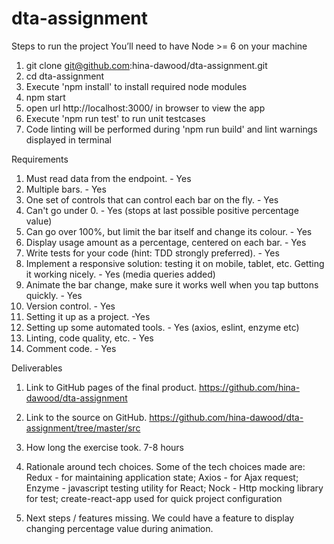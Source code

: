 # dta-assignment

Steps to run the project
You’ll need to have Node >= 6 on your machine
1. git clone git@github.com:hina-dawood/dta-assignment.git
2. cd dta-assignment
3. Execute 'npm install' to install required node modules
4. npm start
5. open url http://localhost:3000/ in browser to view the app
6. Execute 'npm run test' to run unit testcases
7. Code linting will be performed during 'npm run build' and lint warnings displayed in terminal

Requirements
1. Must read data from the endpoint. - Yes
2. Multiple bars. - Yes
3. One set of controls that can control each bar on the fly. - Yes
4. Can't go under 0. - Yes (stops at last possible positive percentage value)
5. Can go over 100%, but limit the bar itself and change its colour. - Yes
6. Display usage amount as a percentage, centered on each bar. - Yes
7. Write tests for your code (hint: TDD strongly preferred). - Yes
8. Implement a responsive solution: testing it on mobile, tablet, etc. Getting it working nicely. - Yes (media queries added)
9. Animate the bar change, make sure it works well when you tap buttons quickly. - Yes
10. Version control. - Yes
11. Setting it up as a project. -Yes
12. Setting up some automated tools. - Yes (axios, eslint, enzyme etc)
13. Linting, code quality, etc. - Yes
14. Comment code. - Yes

Deliverables
1. Link to GitHub pages of the final product.
https://github.com/hina-dawood/dta-assignment

2. Link to the source on GitHub.
https://github.com/hina-dawood/dta-assignment/tree/master/src

3. How long the exercise took.
7-8 hours

4. Rationale around tech choices.
Some of the tech choices made are: Redux - for maintaining application state; Axios - for Ajax request; Enzyme - javascript testing utility for React; Nock - Http mocking library for test; create-react-app used for quick project configuration

5. Next steps / features missing.
We could have a feature to display changing percentage value during animation.
